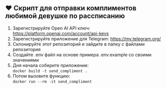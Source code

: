 ## ❤️ Скрипт для отправки комплиментов любимой девушке по рассписанию

1. Зарегистрируйте Open AI API ключ: https://platform.openai.com/account/api-keys
2. Зарегистрируйте приложение для Telegram: https://my.telegram.org/
3. Склонируйте этот репозиторий и зайдите в папку с файлами репозитория
4. Создайте .env файл на основе примера .env.example со своими значениями
5. Дня начала соберите приложение:  
``
docker build -t send_compliment .
``
6. Потом вызовите функцию:  
``
docker run --rm -it send_compliment
``
